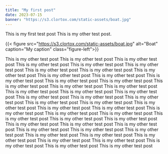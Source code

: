 ```yaml
---
title: "My first post"
date: 2023-07-15
banner: "https://s3.clortox.com/static-assets/boat.jpg"
---
```


This is my first test post This is my other test post.

{{< figure src="https://s3.clortox.com/static-assets/boat.jpg" alt="Boat"
caption="My caption" class="figure-left">}}

This is my other test post
This is my other test post
This is my other test post
This is my other test post
This is my other test post
This is my other test post
This is my other test post
This is my other test post
This is my other test post
This is my other test post
This is my other test post
This is my other test post
This is my other test post
This is my other test post
This is my other test post
This is my other test post
This is my other test post
This is my other test post
This is my other test post
This is my other test post
This is my other test post
This is my other test post
This is my other test post
This is my other test post
This is my other test post
This is my other test post
This is my other test post
This is my other test post
This is my other test post
This is my other test post
This is my other test post
This is my other test post
This is my other test post
This is my other test post
This is my other test post
This is my other test post
This is my other test post
This is my other test post
This is my other test post
This is my other test post
This is my other test post
This is my other test post
This is my other test post
This is my other test post
This is my other test post
This is my other test post
This is my other test post
This is my other test post

